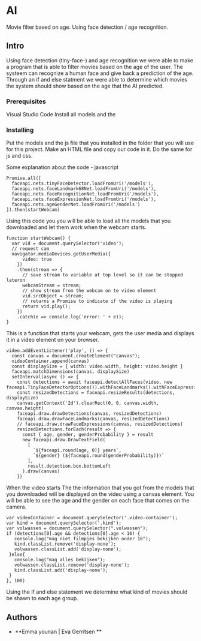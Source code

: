 # AI

Movie filter based on age. Using face detection / age recognition.

## Intro

Using face detection (tiny-face-) and age recognition we were able to make a program that is able to filter movies based on the age of the user. The systeem can recognize a human face and give back a prediction of the age. Through an if and else statment we were able to determine which movies the system should show based on the age that the AI predicted.

### Prerequisites

Visual Studio Code
Install all models and the 

### Installing

Put the models and the js file that you installed in the folder that you will use for this project.
Make an HTML file and copy our code in it.
Do the same for js and css.

Some explanation about the code - javascript

```
Promise.all([
  faceapi.nets.tinyFaceDetector.loadFromUri('/models'),
  faceapi.nets.faceLandmark68Net.loadFromUri('/models'),
  faceapi.nets.faceRecognitionNet.loadFromUri('/models'),
  faceapi.nets.faceExpressionNet.loadFromUri('/models'),
  faceapi.nets.ageGenderNet.loadFromUri('/models')
]).then(startWebcam)
```
Using this code you you will be able to load all the models that you downloaded and let them work when the webcam starts.

```
function startWebcam() {
  var vid = document.querySelector('video');
  // request cam
  navigator.mediaDevices.getUserMedia({
      video: true
    })
    .then(stream => {
      // save stream to variable at top level so it can be stopped lateron
      webcamStream = stream;
      // show stream from the webcam on te video element
      vid.srcObject = stream;
      // returns a Promise to indicate if the video is playing
      return vid.play();
    })
    .catch(e => console.log('error: ' + e));
}
```
This is a function that starts your webcam, gets the user media and displays it in a video element on your browser.


```
video.addEventListener('play', () => {
  const canvas = document.createElement("canvas");
  videoContainer.append(canvas)
  const displaySize = { width: video.width, height: video.height }
  faceapi.matchDimensions(canvas, displaySize)
  setInterval(async () => {
    const detections = await faceapi.detectAllFaces(video, new faceapi.TinyFaceDetectorOptions()).withFaceLandmarks().withFaceExpressions().withAgeAndGender()
    const resizedDetections = faceapi.resizeResults(detections, displaySize)
    canvas.getContext('2d').clearRect(0, 0, canvas.width, canvas.height)
    faceapi.draw.drawDetections(canvas, resizedDetections)
    faceapi.draw.drawFaceLandmarks(canvas, resizedDetections)
    // faceapi.draw.drawFaceExpressions(canvas, resizedDetections)
    resizedDetections.forEach(result => {
      const { age, gender, genderProbability } = result
      new faceapi.draw.DrawTextField(
        [
          `${faceapi.round(age, 0)} years`,
          `${gender} (${faceapi.round(genderProbability)})`
        ],
        result.detection.box.bottomLeft
      ).draw(canvas)
    })
 ```
When the video starts The the information that you got from the models that you downloaded will be displayed on the video       using a canvas element. You will be able to see the age and the gender on each face that comes on the camera.

   ```
   var videoContainer = document.querySelector('.video-container');
var kind = document.querySelector('.kind');
var volwassen = document.querySelector(".volwassen");
   if (detections[0].age && detections[0].age < 16) {
      console.log("mag niet filmpjes bekijken onder 16");
      kind.classList.remove('display-none');
      volwassen.classList.add('display-none');
    }else{
      console.log("mag alles bekijken");
      volwassen.classList.remove('display-none');
      kind.classList.add('display-none');
    }
  }, 100)
  ```
Using the If and else statement we determine what kind of movies should be shawn to each age group.


## Authors

* **Emma younan | Eva Gerritsen ** 




